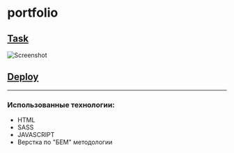# portfolio

## [Task ](https://github.com/rolling-scopes-school/tasks/blob/master/tasks/portfolio/portfolio.md)

![Screenshot](./desctop.png)

## [Deploy](https://abra-93.github.io/website-photographer/)

---

### Использованные технологии:

- HTML
- SASS
- JAVASCRIPT
- Верстка по "БЕМ" методологии
